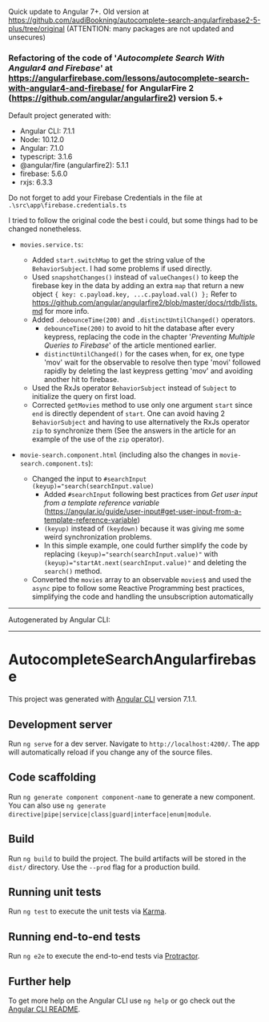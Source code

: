 Quick update to Angular 7+.
Old version at https://github.com/audiBookning/autocomplete-search-angularfirebase2-5-plus/tree/original (ATTENTION: many packages are not updated and unsecures)

### Refactoring of the code of '_Autocomplete Search With Angular4 and Firebase_' at https://angularfirebase.com/lessons/autocomplete-search-with-angular4-and-firebase/ for AngularFire 2 (https://github.com/angular/angularfire2) version 5.+

Default project generated with:

- Angular CLI: 7.1.1
- Node: 10.12.0
- Angular: 7.1.0
- typescript: 3.1.6
- @angular/fire (angularfire2): 5.1.1
- firebase: 5.6.0
- rxjs: 6.3.3

Do not forget to add your Firebase Credentials in the file at `.\src\app\firebase.credentials.ts`

I tried to follow the original code the best i could, but some things had to be changed nonetheless.

- `movies.service.ts`:

  - Added `start.switchMap` to get the string value of the `BehaviorSubject`. I had some problems if used directly.
  - Used `snapshotChanges()` instead of `valueChanges()` to keep the firebase key in the data by adding an extra `map` that return a new object `{ key: c.payload.key, ...c.payload.val() };` Refer to https://github.com/angular/angularfire2/blob/master/docs/rtdb/lists.md for more info.
  - Added `.debounceTime(200)` and `.distinctUntilChanged()` operators.
    - `debounceTime(200)` to avoid to hit the database after every keypress, replacing the code in the chapter '_Preventing Multiple Queries to Firebase_' of the article mentioned earlier.
    - `distinctUntilChanged()` for the cases when, for ex, one type 'mov' wait for the observable to resolve then type 'movi' followed rapidly by deleting the last keypress getting 'mov' and avoiding another hit to firebase.
  - Used the RxJs operator `BehaviorSubject` instead of `Subject` to initialize the query on first load.
  - Corrected `getMovies` method to use only one argument `start` since `end` is directly dependent of `start`. One can avoid having 2 `BehaviorSubject` and having to use alternatively the RxJs operator `zip` to synchronize them (See the answers in the article for an example of the use of the `zip` operator).

- `movie-search.component.html` (including also the changes in `movie-search.component.ts`):
  - Changed the input to `#searchInput (keyup)="search(searchInput.value)`
    - Added `#searchInput` following best practices from _Get user input from a template reference variable_ (https://angular.io/guide/user-input#get-user-input-from-a-template-reference-variable)
    - `(keyup)` instead of `(keydown)` because it was giving me some weird synchronization problems.
    - In this simple example, one could further simplify the code by replacing `(keyup)="search(searchInput.value)"` with `(keyup)="startAt.next(searchInput.value)"` and deleting the `search()` method.
  - Converted the `movies` array to an observable `movies$` and used the `async` pipe to follow some Reactive Programming best practices, simplifying the code and handling the unsubscription automatically

---

Autogenerated by Angular CLI:

---

# AutocompleteSearchAngularfirebase

This project was generated with [Angular CLI](https://github.com/angular/angular-cli) version 7.1.1.

## Development server

Run `ng serve` for a dev server. Navigate to `http://localhost:4200/`. The app will automatically reload if you change any of the source files.

## Code scaffolding

Run `ng generate component component-name` to generate a new component. You can also use `ng generate directive|pipe|service|class|guard|interface|enum|module`.

## Build

Run `ng build` to build the project. The build artifacts will be stored in the `dist/` directory. Use the `--prod` flag for a production build.

## Running unit tests

Run `ng test` to execute the unit tests via [Karma](https://karma-runner.github.io).

## Running end-to-end tests

Run `ng e2e` to execute the end-to-end tests via [Protractor](http://www.protractortest.org/).

## Further help

To get more help on the Angular CLI use `ng help` or go check out the [Angular CLI README](https://github.com/angular/angular-cli/blob/master/README.md).
